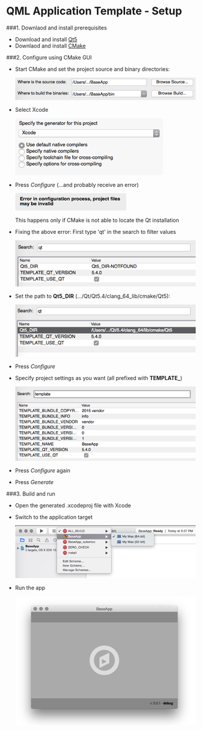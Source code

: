 QML Application Template - Setup
===

###1. Downlaod and install prerequisites

- Download and install [Qt5](https://www.qt.io/download-open-source/)
- Downlaod and install [CMake](http://www.cmake.org/download/)

###2. Configure using CMake GUI

- Start CMake and set the project source and binary directories:

	![](img/img1.png)

- Select Xcode

	![](img/img2.png)

- Press *Configure* (...and probably receive an error)
 
	![](img/img3.png)
	
	This happens only if CMake is not able to locate the Qt installation
	
- Fixing the above error: First type 'qt' in the search to filter values

	![](img/img4.png)
	
- Set the path to **Qt5_DIR** (.../Qt/Qt5.4/clang_64_lib/cmake/Qt5):

	![](img/img5.png)
	
- Press *Configure*
	
- Specify project settings as you want (all prefixed with **TEMPLATE_**)

	![](img/img6.png)

- Press *Configure* again

- Press *Generate*

###3. Build and run

- Open the generated .xcodeproj file with Xcode

- Switch to the application target

	![](img/img7.png)
	
- Run the app

	![](img/img8.png)
